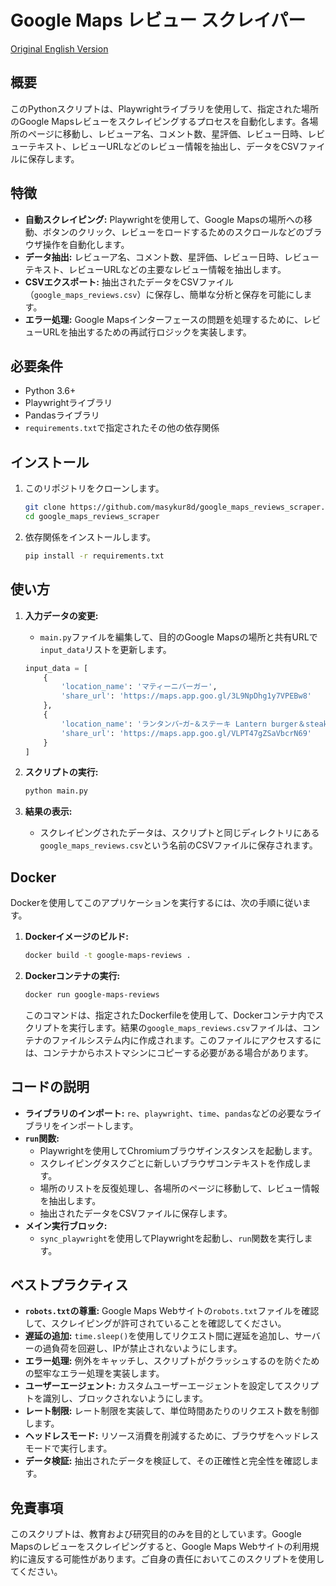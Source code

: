 # Google Maps レビュー スクレイパー
[Original English Version](README.md)

## 概要

このPythonスクリプトは、Playwrightライブラリを使用して、指定された場所のGoogle Mapsレビューをスクレイピングするプロセスを自動化します。各場所のページに移動し、レビューア名、コメント数、星評価、レビュー日時、レビューテキスト、レビューURLなどのレビュー情報を抽出し、データをCSVファイルに保存します。

## 特徴

-   **自動スクレイピング:** Playwrightを使用して、Google Mapsの場所への移動、ボタンのクリック、レビューをロードするためのスクロールなどのブラウザ操作を自動化します。
-   **データ抽出:** レビューア名、コメント数、星評価、レビュー日時、レビューテキスト、レビューURLなどの主要なレビュー情報を抽出します。
-   **CSVエクスポート:** 抽出されたデータをCSVファイル（`google_maps_reviews.csv`）に保存し、簡単な分析と保存を可能にします。
-   **エラー処理:** Google Mapsインターフェースの問題を処理するために、レビューURLを抽出するための再試行ロジックを実装します。

## 必要条件

-   Python 3.6+
-   Playwrightライブラリ
-   Pandasライブラリ
-   `requirements.txt`で指定されたその他の依存関係

## インストール

1.  このリポジトリをクローンします。

    ```bash
    git clone https://github.com/masykur8d/google_maps_reviews_scraper.git
    cd google_maps_reviews_scraper
    ```

2.  依存関係をインストールします。

    ```bash
    pip install -r requirements.txt
    ```

## 使い方

1.  **入力データの変更:**
    -   `main.py`ファイルを編集して、目的のGoogle Mapsの場所と共有URLで`input_data`リストを更新します。

    ```python
    input_data = [
        {
            'location_name': 'マティーニバーガー',
            'share_url': 'https://maps.app.goo.gl/3L9NpDhg1y7VPEBw8'
        },
        {
            'location_name': 'ランタンバｰガｰ＆ステーキ Lantern burger＆steak',
            'share_url': 'https://maps.app.goo.gl/VLPT47gZSaVbcrN69'
        }
    ]
    ```

2.  **スクリプトの実行:**

    ```bash
    python main.py
    ```

3.  **結果の表示:**
    -   スクレイピングされたデータは、スクリプトと同じディレクトリにある`google_maps_reviews.csv`という名前のCSVファイルに保存されます。

## Docker

Dockerを使用してこのアプリケーションを実行するには、次の手順に従います。

1.  **Dockerイメージのビルド:**

    ```bash
    docker build -t google-maps-reviews .
    ```

2.  **Dockerコンテナの実行:**

    ```bash
    docker run google-maps-reviews
    ```

    このコマンドは、指定されたDockerfileを使用して、Dockerコンテナ内でスクリプトを実行します。結果の`google_maps_reviews.csv`ファイルは、コンテナのファイルシステム内に作成されます。このファイルにアクセスするには、コンテナからホストマシンにコピーする必要がある場合があります。

## コードの説明

-   **ライブラリのインポート:** `re`、`playwright`、`time`、`pandas`などの必要なライブラリをインポートします。
-   **`run`関数:**
    -   Playwrightを使用してChromiumブラウザインスタンスを起動します。
    -   スクレイピングタスクごとに新しいブラウザコンテキストを作成します。
    -   場所のリストを反復処理し、各場所のページに移動して、レビュー情報を抽出します。
    -   抽出されたデータをCSVファイルに保存します。
-   **メイン実行ブロック:**
    -   `sync_playwright`を使用してPlaywrightを起動し、`run`関数を実行します。

## ベストプラクティス

-   **`robots.txt`の尊重:** Google Maps Webサイトの`robots.txt`ファイルを確認して、スクレイピングが許可されていることを確認してください。
-   **遅延の追加:** `time.sleep()`を使用してリクエスト間に遅延を追加し、サーバーの過負荷を回避し、IPが禁止されないようにします。
-   **エラー処理:** 例外をキャッチし、スクリプトがクラッシュするのを防ぐための堅牢なエラー処理を実装します。
-   **ユーザーエージェント:** カスタムユーザーエージェントを設定してスクリプトを識別し、ブロックされないようにします。
-   **レート制限:** レート制限を実装して、単位時間あたりのリクエスト数を制御します。
-   **ヘッドレスモード:** リソース消費を削減するために、ブラウザをヘッドレスモードで実行します。
-   **データ検証:** 抽出されたデータを検証して、その正確性と完全性を確認します。

## 免責事項

このスクリプトは、教育および研究目的のみを目的としています。Google Mapsのレビューをスクレイピングすると、Google Maps Webサイトの利用規約に違反する可能性があります。ご自身の責任においてこのスクリプトを使用してください。
